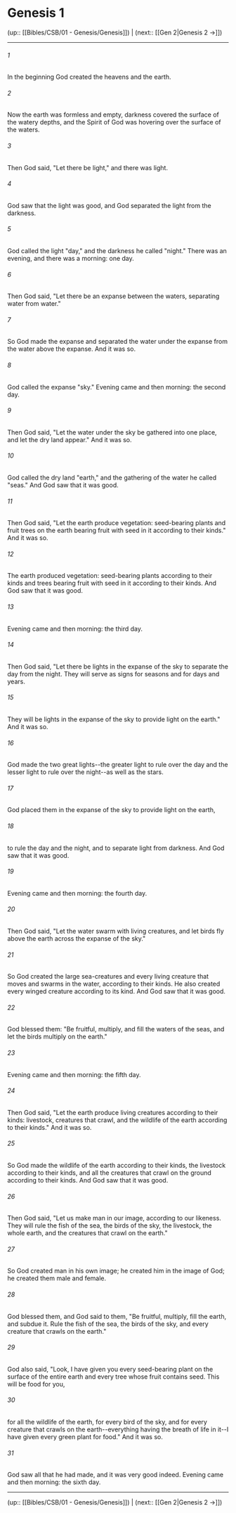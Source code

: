 # Genesis 1

(up:: [[Bibles/CSB/01 - Genesis/Genesis]]) | (next:: [[Gen 2|Genesis 2 →]])

***


###### 1 
In the beginning God created the heavens and the earth. 

###### 2 
Now the earth was formless and empty, darkness covered the surface of the watery depths, and the Spirit of God was hovering over the surface of the waters. 

###### 3 
Then God said, "Let there be light," and there was light. 

###### 4 
God saw that the light was good, and God separated the light from the darkness. 

###### 5 
God called the light "day," and the darkness he called "night." There was an evening, and there was a morning: one day. 

###### 6 
Then God said, "Let there be an expanse between the waters, separating water from water." 

###### 7 
So God made the expanse and separated the water under the expanse from the water above the expanse. And it was so. 

###### 8 
God called the expanse "sky." Evening came and then morning: the second day. 

###### 9 
Then God said, "Let the water under the sky be gathered into one place, and let the dry land appear." And it was so. 

###### 10 
God called the dry land "earth," and the gathering of the water he called "seas." And God saw that it was good. 

###### 11 
Then God said, "Let the earth produce vegetation: seed-bearing plants and fruit trees on the earth bearing fruit with seed in it according to their kinds." And it was so. 

###### 12 
The earth produced vegetation: seed-bearing plants according to their kinds and trees bearing fruit with seed in it according to their kinds. And God saw that it was good. 

###### 13 
Evening came and then morning: the third day. 

###### 14 
Then God said, "Let there be lights in the expanse of the sky to separate the day from the night. They will serve as signs for seasons and for days and years. 

###### 15 
They will be lights in the expanse of the sky to provide light on the earth." And it was so. 

###### 16 
God made the two great lights--the greater light to rule over the day and the lesser light to rule over the night--as well as the stars. 

###### 17 
God placed them in the expanse of the sky to provide light on the earth, 

###### 18 
to rule the day and the night, and to separate light from darkness. And God saw that it was good. 

###### 19 
Evening came and then morning: the fourth day. 

###### 20 
Then God said, "Let the water swarm with living creatures, and let birds fly above the earth across the expanse of the sky." 

###### 21 
So God created the large sea-creatures and every living creature that moves and swarms in the water, according to their kinds. He also created every winged creature according to its kind. And God saw that it was good. 

###### 22 
God blessed them: "Be fruitful, multiply, and fill the waters of the seas, and let the birds multiply on the earth." 

###### 23 
Evening came and then morning: the fifth day. 

###### 24 
Then God said, "Let the earth produce living creatures according to their kinds: livestock, creatures that crawl, and the wildlife of the earth according to their kinds." And it was so. 

###### 25 
So God made the wildlife of the earth according to their kinds, the livestock according to their kinds, and all the creatures that crawl on the ground according to their kinds. And God saw that it was good. 

###### 26 
Then God said, "Let us make man in our image, according to our likeness. They will rule the fish of the sea, the birds of the sky, the livestock, the whole earth, and the creatures that crawl on the earth." 

###### 27 
So God created man in his own image; he created him in the image of God; he created them male and female. 

###### 28 
God blessed them, and God said to them, "Be fruitful, multiply, fill the earth, and subdue it. Rule the fish of the sea, the birds of the sky, and every creature that crawls on the earth." 

###### 29 
God also said, "Look, I have given you every seed-bearing plant on the surface of the entire earth and every tree whose fruit contains seed. This will be food for you, 

###### 30 
for all the wildlife of the earth, for every bird of the sky, and for every creature that crawls on the earth--everything having the breath of life in it--I have given every green plant for food." And it was so. 

###### 31 
God saw all that he had made, and it was very good indeed. Evening came and then morning: the sixth day.

***

(up:: [[Bibles/CSB/01 - Genesis/Genesis]]) | (next:: [[Gen 2|Genesis 2 →]])
